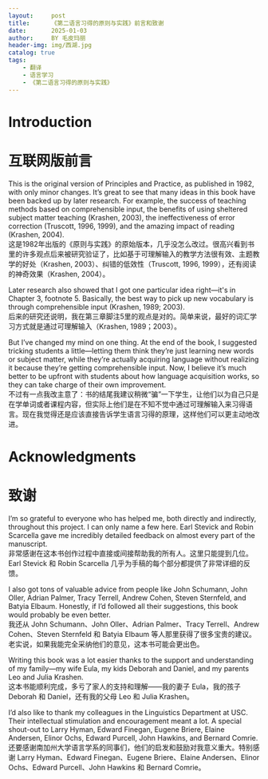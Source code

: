 ```yaml
---
layout:     post
title:      《第二语言习得的原则与实践》前言和致谢
date:       2025-01-03
author:     BY 毛皮玛丽
header-img: img/西湖.jpg
catalog: true
tags:
    - 翻译
    - 语言学习
    - 《第二语言习得的原则与实践》
---
```


# Introduction  
# 互联网版前言  

This is the original version of Principles and Practice, as published in 1982, with only minor changes. It’s great to see that many ideas in this book have been backed up by later research. For example, the success of teaching methods based on comprehensible input, the benefits of using sheltered subject matter teaching (Krashen, 2003), the ineffectiveness of error correction (Truscott, 1996, 1999), and the amazing impact of reading (Krashen, 2004).  
这是1982年出版的《原则与实践》的原始版本，几乎没怎么改过。很高兴看到书里的许多观点后来被研究验证了，比如基于可理解输入的教学方法很有效、主题教学的好处（Krashen, 2003）、纠错的低效性（Truscott, 1996, 1999），还有阅读的神奇效果（Krashen, 2004）。  

Later research also showed that I got one particular idea right—it's in Chapter 3, footnote 5. Basically, the best way to pick up new vocabulary is through comprehensible input (Krashen, 1989; 2003).  
后来的研究还说明，我在第三章脚注5里的观点是对的。简单来说，最好的词汇学习方式就是通过可理解输入（Krashen, 1989；2003）。  

But I’ve changed my mind on one thing. At the end of the book, I suggested tricking students a little—letting them think they’re just learning new words or subject matter, while they’re actually acquiring language without realizing it because they’re getting comprehensible input. Now, I believe it’s much better to be upfront with students about how language acquisition works, so they can take charge of their own improvement.  
不过有一点我改主意了：书的结尾我建议稍微“骗”一下学生，让他们以为自己只是在学单词或者课程内容，但实际上他们是在不知不觉中通过可理解输入来习得语言。现在我觉得还是应该直接告诉学生语言习得的原理，这样他们可以更主动地改进。  

# Acknowledgments  
# 致谢  
I’m so grateful to everyone who has helped me, both directly and indirectly, throughout this project. I can only name a few here. Earl Stevick and Robin Scarcella gave me incredibly detailed feedback on almost every part of the manuscript.  
非常感谢在这本书创作过程中直接或间接帮助我的所有人。这里只能提到几位。Earl Stevick 和 Robin Scarcella 几乎为手稿的每个部分都提供了非常详细的反馈。  

I also got tons of valuable advice from people like John Schumann, John Oller, Adrian Palmer, Tracy Terrell, Andrew Cohen, Steven Sternfeld, and Batyia Elbaum. Honestly, if I’d followed all their suggestions, this book would probably be even better.  
我还从 John Schumann、John Oller、Adrian Palmer、Tracy Terrell、Andrew Cohen、Steven Sternfeld 和 Batyia Elbaum 等人那里获得了很多宝贵的建议。老实说，如果我能完全采纳他们的意见，这本书可能会更出色。  

Writing this book was a lot easier thanks to the support and understanding of my family—my wife Eula, my kids Deborah and Daniel, and my parents Leo and Julia Krashen.  
这本书能顺利完成，多亏了家人的支持和理解——我的妻子 Eula，我的孩子 Deborah 和 Daniel，还有我的父母 Leo 和 Julia Krashen。  

I’d also like to thank my colleagues in the Linguistics Department at USC. Their intellectual stimulation and encouragement meant a lot. A special shout-out to Larry Hyman, Edward Finegan, Eugene Briere, Elaine Andersen, Elinor Ochs, Edward Purcell, John Hawkins, and Bernard Comrie.  
还要感谢南加州大学语言学系的同事们，他们的启发和鼓励对我意义重大。特别感谢 Larry Hyman、Edward Finegan、Eugene Briere、Elaine Andersen、Elinor Ochs、Edward Purcell、John Hawkins 和 Bernard Comrie。  
